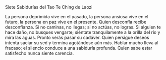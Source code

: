 Siete Sabidurías del Tao Te Ching de Laozi

La persona deprimida vive en el pasado, la persona ansiosa vive en el futuro, la persona en paz vive en el presente.
Quien desconfía recibe desconfianza.
Si no caminas, no llegas; si no actúas, no logras.
Si alguien te hace daño, no busques vengarte; siéntate tranquilamente a la orilla del río y mira las aguas. Pronto verás pasar su cadáver.
Quien persigue deseos intenta saciar su sed y termina agotándose aún más.
Hablar mucho lleva al fracaso; el silencio conduce a una sabiduría profunda.
Quien sabe estar satisfecho nunca siente carencia.